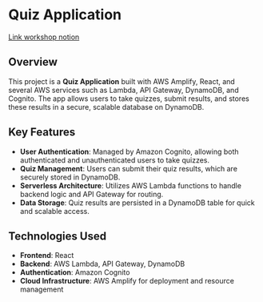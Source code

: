 # Quiz Application

[Link workshop notion](https://extreme-ketch-98c.notion.site/Serverless-Amplify-with-Api-Gateway-Lambda-Function-DynamoDB-06b3eca518104743b0c149bab7c7ed31?pvs=4)

## Overview

This project is a **Quiz Application** built with AWS Amplify, React, and several AWS services such as Lambda, API Gateway, DynamoDB, and Cognito. The app allows users to take quizzes, submit results, and stores these results in a secure, scalable database on DynamoDB.

## Key Features

- **User Authentication**: Managed by Amazon Cognito, allowing both authenticated and unauthenticated users to take quizzes.
- **Quiz Management**: Users can submit their quiz results, which are securely stored in DynamoDB.
- **Serverless Architecture**: Utilizes AWS Lambda functions to handle backend logic and API Gateway for routing.
- **Data Storage**: Quiz results are persisted in a DynamoDB table for quick and scalable access.

## Technologies Used

- **Frontend**: React
- **Backend**: AWS Lambda, API Gateway, DynamoDB
- **Authentication**: Amazon Cognito
- **Cloud Infrastructure**: AWS Amplify for deployment and resource management
